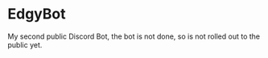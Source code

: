 # EdgyBot
My second public Discord Bot, the bot is not done, so is not rolled out to the public yet.
